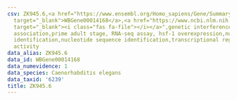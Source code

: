 ```yaml
---
csv: ZK945.6,<a href="https://www.ensembl.org/Homo_sapiens/Gene/Summary?db=core;g=WBGene00014168"
  target="_blank">WBGene00014168</a>,<a href="https://www.ncbi.nlm.nih.gov/pubmed/30894454"
  target="_blank"><i class="fas fa-file"></i></a>",genetic interference,functional
  association,prime adult stage, RNA-seq assay, hsf-1 overexpression,nucleotide sequence
  identification,nucleotide sequence identification,transcriptional regulation,up-regulates
  activity
data_alias: ZK945.6
data_id: WBGene00014168
data_numevidence: 1
data_species: Caenorhabditis elegans
data_taxid: '6239'
title: ZK945.6
---
```

